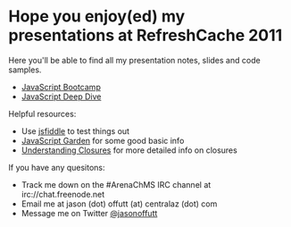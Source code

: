 # Hope you enjoy(ed) my presentations at RefreshCache 2011

Here you'll be able to find all my presentation notes, slides and code samples.

* [JavaScript Bootcamp](https://github.com/JasonOffutt/RefreshCache-2011/tree/master/js-bootcamp)
* [JavaScript Deep Dive](https://github.com/JasonOffutt/RefreshCache-2011/tree/master/js-deepdive)

Helpful resources:

* Use [jsfiddle](http://jsfiddle.net/) to test things out
* [JavaScript Garden](http://bonsaiden.github.com/JavaScript-Garden/) for some good basic info
* [Understanding Closures](http://javascriptweblog.wordpress.com/2010/10/25/understanding-javascript-closures/) for more detailed info on closures

If you have any quesitons:

* Track me down on the #ArenaChMS IRC channel at irc://chat.freenode.net
* Email me at jason (dot) offutt (at) centralaz (dot) com
* Message me on Twitter [@jasonoffutt](http://twitter.com/jasonoffutt)